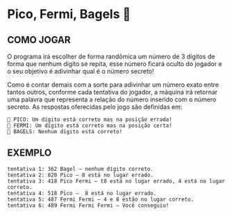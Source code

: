 # Pico, Fermi, Bagels 🎲

## COMO JOGAR

O programa irá escolher de forma randômica um número de 3 dígitos de forma que nenhum dígito se repita, esse número ficará oculto do jogador e o  seu objetivo é adivinhar qual é o número secreto!

Como é contar demais com a sorte para adivinhar um número exato entre tantos outros, conforme cada tentativa do jogador, a máquina irá retornar uma palavra que representa a relação 
do número inserido com o número secreto. As respostas oferecidas pelo jogo são definidas em:

    📌 PICO: Um dígito está correto mas na posição errada!
    📌 FERMI: Um dígito está correto mas na posição certa!
    📌 BAGELS: Nenhum dígito está correto!

## EXEMPLO

    tentativa 1: 362 Bagel — nenhum dígito correto.
    tentativa 2: 820 Pico — 8 está no lugar errado.
    tentativa 3: 418 Pico Fermi — t8 está no lugar errado, 4 está no lugar correto.
    tentativa 4: 518 Pico —  8 está no lugar errado.
    tentativa 5: 487 Fermi Fermi — 4 e 8 estão no lugar correto.
    tentativa 6: 489 Fermi Fermi Fermi — Você conseguiu!

